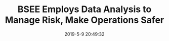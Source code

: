 ---
"title": "BSEE Employs Data Analysis to Manage Risk, Make Operations Safer"
"date": "2019-5-9 20:49:32"
"feed_name": "BSEE"
"feed_website": "https://www.bsee.gov/"
"feed_rss": "https://www.bsee.gov/feed/news-items/rss.xml"
"link": "https://www.bsee.gov/newsroom/latest-news/statements-and-releases/press-releases/bsee-employs-data-analysis-to-manage"
"file": "_posts/2019-5-9-20-49-32_BSEE_a3fe89a2cc7a3559748732033fc75735c57dcacd.md"
"accident": "0"
"drilling": "0"
"dead": "0"
"injured": "0"
---